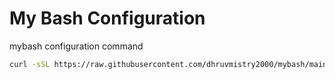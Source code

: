 # My Bash Configuration

mybash configuration command

```bash
curl -sSL https://raw.githubusercontent.com/dhruvmistry2000/mybash/main/setup.sh | bash
```
